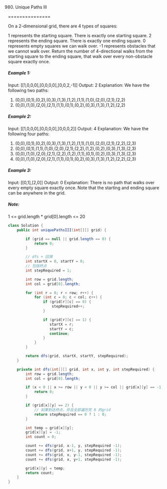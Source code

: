 980. Unique Paths III

===============

On a 2-dimensional grid, there are 4 types of squares:

1 represents the starting square.  There is exactly one starting square.
2 represents the ending square.  There is exactly one ending square.
0 represents empty squares we can walk over.
-1 represents obstacles that we cannot walk over.
Return the number of 4-directional walks from the starting square to the ending square, that walk over every non-obstacle square exactly once.

##### Example 1:

Input: [[1,0,0,0],[0,0,0,0],[0,0,2,-1]]
Output: 2
Explanation: We have the following two paths: 

1. (0,0),(0,1),(0,2),(0,3),(1,3),(1,2),(1,1),(1,0),(2,0),(2,1),(2,2)
2. (0,0),(1,0),(2,0),(2,1),(1,1),(0,1),(0,2),(0,3),(1,3),(1,2),(2,2)

##### Example 2:

Input: [[1,0,0,0],[0,0,0,0],[0,0,0,2]]
Output: 4
Explanation: We have the following four paths: 

1. (0,0),(0,1),(0,2),(0,3),(1,3),(1,2),(1,1),(1,0),(2,0),(2,1),(2,2),(2,3)
2. (0,0),(0,1),(1,1),(1,0),(2,0),(2,1),(2,2),(1,2),(0,2),(0,3),(1,3),(2,3)
3. (0,0),(1,0),(2,0),(2,1),(2,2),(1,2),(1,1),(0,1),(0,2),(0,3),(1,3),(2,3)
4. (0,0),(1,0),(2,0),(2,1),(1,1),(0,1),(0,2),(0,3),(1,3),(1,2),(2,2),(2,3)

##### Example 3:

Input: [[0,1],[2,0]]
Output: 0
Explanation: 
There is no path that walks over every empty square exactly once.
Note that the starting and ending square can be anywhere in the grid.

##### Note:

1 <= grid.length * grid[0].length <= 20

```java
class Solution {
    public int uniquePathsIII(int[][] grid) {

        if (grid == null || grid.length == 0) {
            return 0;
        }

        // dfs + 回溯
        int startX = 0, startY = 0;
        // 包括终点
        int stepRequired = 1;

        int row = grid.length;
        int col = grid[0].length;

        for (int r = 0; r < row; r++) {
            for (int c = 0; c < col; c++) {
                if (grid[r][c] == 0) {
                    stepRequired++;
                }

                if (grid[r][c] == 1) {
                   startX = r;
                   startY = c;
                   continue;
                }
            }
        }

        return dfs(grid, startX, startY, stepRequired);
    }

    private int dfs(int[][] grid, int x, int y, int stepRequired) {
        int row = grid.length;
        int col = grid[0].length;

        if (x < 0 || x >= row || y < 0 || y >= col || grid[x][y] == -1) {
            return 0;
        }

        if (grid[x][y] == 2) {
            // 如果到达终点，并且全部遍历完 0 的grid
            return stepRequired == 0 ? 1 : 0;
        }

        int temp = grid[x][y];
        grid[x][y] = -1;
        int count = 0;

        count += dfs(grid, x-1, y, stepRequired -1);
        count += dfs(grid, x+1, y, stepRequired -1);
        count += dfs(grid, x, y-1, stepRequired -1);
        count += dfs(grid, x, y+1, stepRequired -1);

        grid[x][y] = temp;
        return count;
    }
}
```

